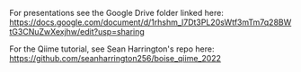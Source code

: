 For presentations see the Google Drive folder linked here: 
https://docs.google.com/document/d/1rhshm_l7Dt3PL20sWtf3mTm7q28BWtG3CNuZwXexjhw/edit?usp=sharing

For the Qiime tutorial, see Sean Harrington's repo here: 
https://github.com/seanharrington256/boise_qiime_2022
